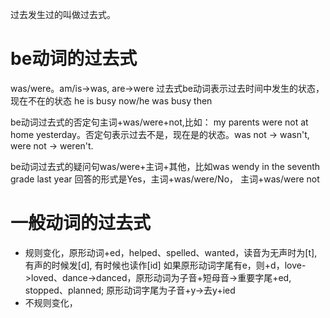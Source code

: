 过去发生过的叫做过去式。
# be动词的过去式
was/were。am/is->was, are->were
过去式be动词表示过去时间中发生的状态，现在不在的状态
he is busy now/he was busy then

be动词过去式的否定句主词+was/were+not,比如： my parents were not at home yesterday。否定句表示过去不是，现在是的状态。was not -> wasn't, were not -> weren't.

be动词过去式的疑问句was/were+主词+其他，比如was wendy in the seventh grade last year
回答的形式是Yes，主词+was/were/No， 主词+was/were not

# 一般动词的过去式
- 规则变化，原形动词+ed，helped、spelled、wanted，读音为无声时为\[t],有声的时候发\[d], 有时候也读作\[id] 如果原形动词字尾有e，则+d，love->loved、dance->danced，原形动词为子音+短母音->重要字尾+ed, stopped、planned; 原形动词字尾为子音+y->去y+ied
- 不规则变化，